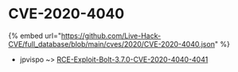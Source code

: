 # CVE-2020-4040
{% embed url="https://github.com/Live-Hack-CVE/full_database/blob/main/cves/2020/CVE-2020-4040.json" %}

* jpvispo ~> [RCE-Exploit-Bolt-3.7.0-CVE-2020-4040-4041](https://www.alice-snow.ru/2020/database/cve-2020-4040/rce-exploit-bolt-3.7.0-cve-2020-4040-4041-jpvispo)